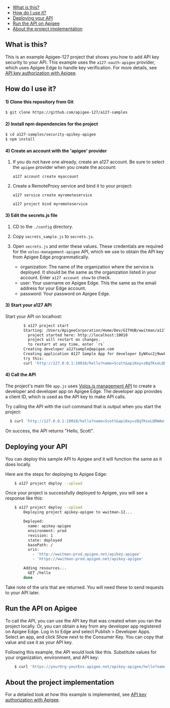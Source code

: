 
* [What is this?](#whatisthis)
* [How do I use it?](#howdo)
* [Deploying your API](#deploy)
* [Run the API on Apigee](#runapigee)
* [About the project implementation](#abouthe)

## <a name="whatisthis"></a>What is this?

This is an example Apigee-127 project that shows you how to add API key security to your API. This example uses the `a127-oauth-apigee` provider, which uses Apigee Edge to handle key verification. For more details, see [API key authorization with Apigee](https://github.com/apigee-127/a127-documentation/wiki/security-apikey-apigee).

## <a name="howdo"></a>How do I use it?

#### 1) Clone this repository from Git
```bash 
$ git clone https://github.com/apigee-127/a127-samples
```

#### 2) Install npm dependencies for the project
```bash
$ cd a127-samples/security-apikey-apigee
$ npm install
```

#### 4) Create an account with the 'apigee' provider

1. If you do not have one already, create an a127 account. Be sure to select the `apigee` provider when you create the account:

    `a127 account create myaccount`

2. Create a RemoteProxy service and bind it to your project:

    `a127 service create myremoteservice`

    `a127 project bind myremoteservice`


#### 3) Edit the secrets.js file

1. CD to the `./config` directory.
2. Copy `secrets_sample.js` to `secrets.js`.
3. Open `secrets.js` and enter these values. These credentials are required for the `volos-management-apigee` API, which we use to obtain the API key from Apigee Edge programmatically. 

    * organization: The name of the organization where the service is deployed. It should be the same as the organization listed in your account. Enter `a127 account show` to check. 
    * user: Your username on Apigee Edge. This the same as the email address for your Edge account.
    * password: Your password on Apigee Edge.

#### 3) Start your a127 API

Start your API on localhost:
```bash
        $ a127 project start
        Starting: /Users/ApigeeCorporation/Home/Dev/GITHUB/wwitman/a127-samples/security-apikey-apigee/app.js...
          project started here: http://localhost:10010
          project will restart on changes.
          to restart at any time, enter `rs`
        Creating developer a127sample@apigee.com
        Creating application A127 Sample App for developer EyWXuc2j9wwFslbk
        try this:
        curl 'http://127.0.0.1:10010/hello?name=Scott&apiKey=zBqTKxoLQRWAmfIQRShqpmtgz3HR'
```

#### 4) Call the API

The project's main file `app.js` uses [Volos.js management API](https://github.com/apigee-127/volos/tree/master/management/common) to create a developer and developer app on Apigee Edge. The developer app provides a client ID, which is used as the API key to make API calls.

Try calling the API with the curl command that is output when you start the project:

```bash
  $ curl 'http://127.0.0.1:10010/hello?name=Scott&apiKey=zBqTKxoLQRWAmfIQRShqpmtgz3HR'
```

On success, the API returns "Hello, Scott". 

## <a name="deploy"></a>Deploying your API

You can deploy this sample API to Apigee and it will function the same as it does locally. 

Here are the steps for deploying to Apigee Edge:

```bash
    $ a127 project deploy --upload
```
Once your project is successfully deployed to Apigee, you will see a response like this:
```bash
    $ a127 project deploy --upload
        Deploying project apikey-apigee to wwitman-12...

        Deployed:
          name: apikey-apigee
          environment: prod
          revision: 1
          state: deployed
          basePath: /
          uris:
            - 'http://wwitman-prod.apigee.net/apikey-apigee'
            - 'https://wwitman-prod.apigee.net/apikey-apigee'

        Adding resources...
          GET /hello
        done
```

Take note of the uris that are returned. You will need these to send requests to your API later.

## <a name="runapigee"></a>Run the API on Apigee

To call the API, you can use the API key that was created when you ran the project locally. Or, you can obtain a key from any developer app registered on Apigee Edge. Log in to Edge and select Publish > Developer Apps. Select an app, and click Show next to the Consumer Key. You can copy that value and use it as your API key. 

Following this example, the API would look like this. Substitute values for your organization, environment, and API key:

```bash
    $ curl 'https://yourOrg-yourEnv.apigee.net/apikey-apigee/hello?name=Scott&apiKey=zBqTKxoLQRWAmfIQRShqpmtgz3HR'
```

## <a name="aboutthe"></a>About the project implementation

For a detailed look at how this example is implemented, see [API key authorization with Apigee](https://github.com/apigee-127/a127-documentation/wiki/security-apikey-apigee).








